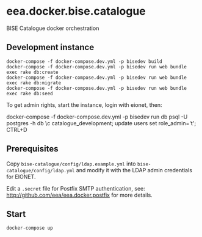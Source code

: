# eea.docker.bise.catalogue

BISE Catalogue docker orchestration

## Development instance

    docker-compose -f docker-compose.dev.yml -p bisedev build
    docker-compose -f docker-compose.dev.yml -p bisedev run web bundle exec rake db:create
    docker-compose -f docker-compose.dev.yml -p bisedev run web bundle exec rake db:migrate
    docker-compose -f docker-compose.dev.yml -p bisedev run web bundle exec rake db:seed

To get admin rights, start the instance, login with eionet, then:

   docker-compose -f docker-compose.dev.yml -p bisedev run db psql -U postgres -h db
   \c catalogue_development;
   update users set role_admin='t';
   CTRL+D

## Prerequisites

Copy `bise-catalogue/config/ldap.example.yml` into `bise-catalogue/config/ldap.yml` and modify it
with the LDAP admin credentials for EIONET.

Edit a `.secret` file for Postfix SMTP authentication, see: http://github.com/eea/eea.docker.postfix for more details.

## Start

    docker-compose up
